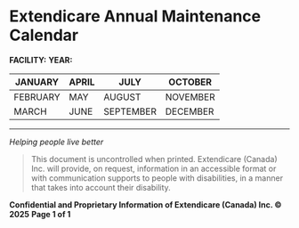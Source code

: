 # Extendicare Annual Maintenance Calendar

**FACILITY:**
**YEAR:**

| JANUARY | APRIL | JULY | OCTOBER |
|---------|-------|------|---------|
| FEBRUARY| MAY   | AUGUST| NOVEMBER|
| MARCH   | JUNE  | SEPTEMBER | DECEMBER |

----

*Helping people live better*

> This document is uncontrolled when printed. Extendicare (Canada) Inc. will provide, on request, information in an accessible format or with communication supports to people with disabilities, in a manner that takes into account their disability.

**Confidential and Proprietary Information of Extendicare (Canada) Inc. © 2025**
**Page 1 of 1**